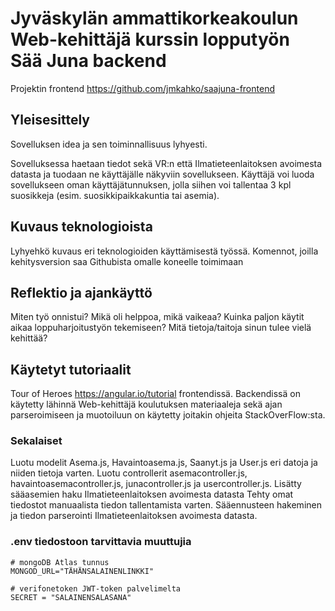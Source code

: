 # Jyväskylän ammattikorkeakoulun Web-kehittäjä kurssin lopputyön Sää Juna backend

Projektin frontend https://github.com/jmkahko/saajuna-frontend

## Yleisesittely

Sovelluksen idea ja sen toiminnallisuus lyhyesti.

Sovelluksessa haetaan tiedot sekä VR:n että Ilmatieteenlaitoksen avoimesta datasta ja tuodaan ne käyttäjälle näkyviin sovellukseen. Käyttäjä voi luoda sovellukseen oman käyttäjätunnuksen, jolla siihen voi tallentaa 3 kpl suosikkeja (esim. suosikkipaikkakuntia tai asemia).

## Kuvaus teknologioista

Lyhyehkö kuvaus eri teknologioiden käyttämisestä työssä.
Komennot, joilla kehitysversion saa Githubista omalle koneelle toimimaan

## Reflektio ja ajankäyttö

Miten työ onnistui? Mikä oli helppoa, mikä vaikeaa? Kuinka paljon käytit aikaa loppuharjoitustyön tekemiseen? Mitä tietoja/taitoja sinun tulee vielä kehittää?

## Käytetyt tutoriaalit

Tour of Heroes https://angular.io/tutorial frontendissä.
Backendissä on käytetty lähinnä Web-kehittäjä koulutuksen materiaaleja sekä ajan parseroimiseen ja muotoiluun on käytetty joitakin ohjeita StackOverFlow:sta.

### Sekalaiset

Luotu modelit Asema.js, Havaintoasema.js, Saanyt.js ja User.js eri datoja ja niiden tietoja varten.
Luotu controllerit asemacontroller.js, havaintoasemacontroller.js, junacontroller.js ja usercontroller.js.
Lisätty sääasemien haku Ilmatieteenlaitoksen avoimesta datasta
Tehty omat tiedostot manuaalista tiedon tallentamista varten.
Sääennusteen hakeminen ja tiedon parserointi Ilmatieteenlaitoksen avoimesta datasta.

### .env tiedostoon tarvittavia muuttujia

```
# mongoDB Atlas tunnus
MONGOD_URL="TÄHÄNSALAINENLINKKI"

# verifonetoken JWT-token palvelimelta
SECRET = "SALAINENSALASANA"
```
